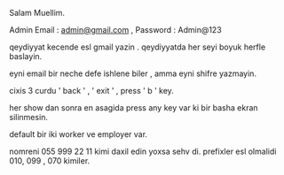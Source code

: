 Salam Muellim.

Admin Email : admin@gmail.com , Password : Admin@123

qeydiyyat kecende esl gmail yazin . qeydiyyatda her seyi boyuk herfle baslayin.

eyni email bir neche defe ishlene biler , amma eyni shifre yazmayin.

cixis 3 curdu ' back ' , ' exit ' , press ' b ' key.

her show dan sonra en asagida press any key var ki bir basha ekran silinmesin.

default bir iki worker ve employer var.

nomreni 055 999 22 11 kimi daxil edin yoxsa sehv di. prefixler esl olmalidi 010, 099 , 070 kimiler.


